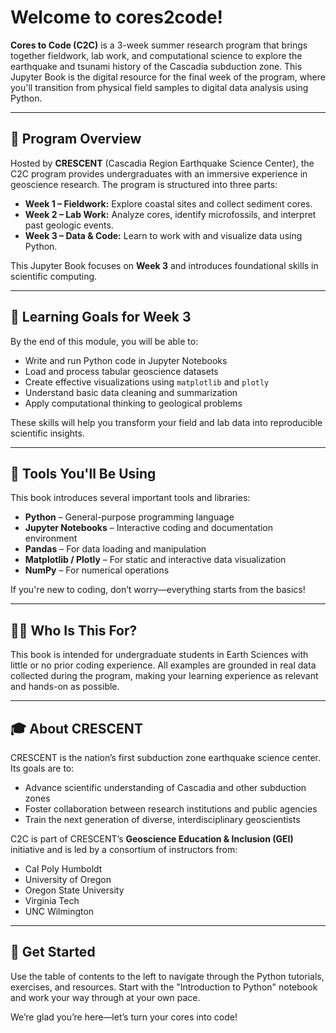 # Welcome to cores2code!

**Cores to Code (C2C)** is a 3-week summer research program that brings together fieldwork, lab work, and computational science to explore the earthquake and tsunami history of the Cascadia subduction zone. This Jupyter Book is the digital resource for the final week of the program, where you'll transition from physical field samples to digital data analysis using Python.

---

## 🧭 Program Overview

Hosted by **CRESCENT** (Cascadia Region Earthquake Science Center), the C2C program provides undergraduates with an immersive experience in geoscience research. The program is structured into three parts:

- **Week 1 – Fieldwork:** Explore coastal sites and collect sediment cores.
- **Week 2 – Lab Work:** Analyze cores, identify microfossils, and interpret past geologic events.
- **Week 3 – Data & Code:** Learn to work with and visualize data using Python.

This Jupyter Book focuses on **Week 3** and introduces foundational skills in scientific computing.

---

## 🎯 Learning Goals for Week 3

By the end of this module, you will be able to:

- Write and run Python code in Jupyter Notebooks
- Load and process tabular geoscience datasets
- Create effective visualizations using `matplotlib` and `plotly`
- Understand basic data cleaning and summarization
- Apply computational thinking to geological problems

These skills will help you transform your field and lab data into reproducible scientific insights.

---

## 🧰 Tools You'll Be Using

This book introduces several important tools and libraries:

- **Python** – General-purpose programming language
- **Jupyter Notebooks** – Interactive coding and documentation environment
- **Pandas** – For data loading and manipulation
- **Matplotlib / Plotly** – For static and interactive data visualization
- **NumPy** – For numerical operations

If you're new to coding, don’t worry—everything starts from the basics!

---

## 👩‍🔬 Who Is This For?

This book is intended for undergraduate students in Earth Sciences with little or no prior coding experience. All examples are grounded in real data collected during the program, making your learning experience as relevant and hands-on as possible.

---

## 🎓 About CRESCENT

CRESCENT is the nation’s first subduction zone earthquake science center. Its goals are to:

- Advance scientific understanding of Cascadia and other subduction zones
- Foster collaboration between research institutions and public agencies
- Train the next generation of diverse, interdisciplinary geoscientists

C2C is part of CRESCENT’s **Geoscience Education & Inclusion (GEI)** initiative and is led by a consortium of instructors from:

- Cal Poly Humboldt
- University of Oregon
- Oregon State University
- Virginia Tech
- UNC Wilmington

---

## 🙌 Get Started

Use the table of contents to the left to navigate through the Python tutorials, exercises, and resources. Start with the "Introduction to Python" notebook and work your way through at your own pace.

We’re glad you’re here—let’s turn your cores into code!
